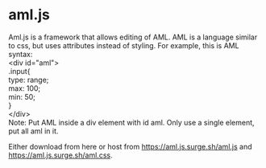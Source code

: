 # aml.js
Aml.js is a framework that allows editing of AML. AML is a language similar to css, but uses attributes instead of styling. For example, this is AML syntax:<br>
&lt;div id="aml"><br>
.input{<br>
type: range;<br>
max: 100;<br>
min: 50;<br>
}<br>
&lt;/div><br>
Note: Put AML inside a div element with id aml. Only use a single element, put all aml in it. 

Either download from here or host from <a href='https://aml.js.surge.sh/aml.js'>https://aml.js.surge.sh/aml.js</a> and <a href='https://aml.js.surge.sh/aml.css'>https://aml.js.surge.sh/aml.css</a>.
